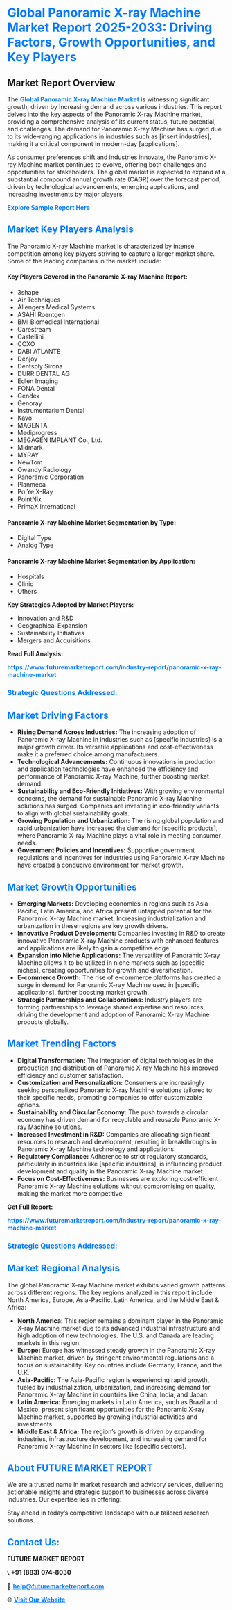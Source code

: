 <h1 style="color: #007BFF;">Global Panoramic X-ray Machine Market Report 2025-2033: Driving Factors, Growth Opportunities, and Key Players</h1>

<section id="overview">
<h2>Market Report Overview</h2>
<p>The <a href="https://www.futuremarketreport.com/industry-report/panoramic-x-ray-machine-market" style="color: #007BFF; text-decoration: none;"><strong>Global Panoramic X-ray Machine Market</strong></a> is witnessing significant growth, driven by increasing demand across various industries. This report delves into the key aspects of the Panoramic X-ray Machine market, providing a comprehensive analysis of its current status, future potential, and challenges. The demand for Panoramic X-ray Machine has surged due to its wide-ranging applications in industries such as [insert industries], making it a critical component in modern-day [applications].</p>
<p>As consumer preferences shift and industries innovate, the Panoramic X-ray Machine market continues to evolve, offering both challenges and opportunities for stakeholders. The global market is expected to expand at a substantial compound annual growth rate (CAGR) over the forecast period, driven by technological advancements, emerging applications, and increasing investments by major players.</p>
</section>

<section id="overview">
<p><a href="https://www.futuremarketreport.com/request-sample/reportId=101627" style="color: #007BFF; text-decoration: none;"><strong>Explore Sample Report Here</strong></a></p>
</section>

<section id="key-players">
<h2 style="color: #007BFF;">Market Key Players Analysis</h2>
<p>The Panoramic X-ray Machine market is characterized by intense competition among key players striving to capture a larger market share. Some of the leading companies in the market include:</p>
<h4>Key Players Covered in the Panoramic X-ray Machine Report:</h4>
<ul><li>3shape</li><li>Air Techniques</li><li>Allengers Medical Systems</li><li>ASAHI Roentgen</li><li>BMI Biomedical International</li><li>Carestream</li><li>Castellini</li><li>COXO</li><li>DABI ATLANTE</li><li>Denjoy</li><li>Dentsply Sirona</li><li>DURR DENTAL AG</li><li>Edlen Imaging</li><li>FONA Dental</li><li>Gendex</li><li>Genoray</li><li>Instrumentarium Dental</li><li>Kavo</li><li>MAGENTA</li><li>Mediprogress</li><li>MEGAGEN IMPLANT Co., Ltd.</li><li>Midmark</li><li>MYRAY</li><li>NewTom</li><li>Owandy Radiology</li><li>Panoramic Corporation</li><li>Planmeca</li><li>Po Ye X-Ray</li><li>PointNix</li><li>PrimaX International</li></ul>
<h4>Panoramic X-ray Machine Market Segmentation by Type:</h4>
<ul><li>Digital Type</li><li>Analog Type</li></ul>

<h4>Panoramic X-ray Machine Market Segmentation by Application:</h4>
<ul><li>Hospitals</li><li>Clinic</li><li>Others</li></ul>
<p><strong>Key Strategies Adopted by Market Players:</strong></p>
<ul>
<li>Innovation and R&D</li>
<li>Geographical Expansion</li>
<li>Sustainability Initiatives</li>
<li>Mergers and Acquisitions</li>
</ul>
</section>

<section>
<p><strong>Read Full Analysis: </strong></p><a href="https://www.futuremarketreport.com/industry-report/panoramic-x-ray-machine-market" style="color: #007BFF; text-decoration: none;"><strong>https://www.futuremarketreport.com/industry-report/panoramic-x-ray-machine-market</strong></a>
<h3 style="color: #007BFF;">Strategic Questions Addressed:</h3>
</section>

<section id="driving-factors">
<h2 style="color: #007BFF;">Market Driving Factors</h2>
<ul>
<li><strong>Rising Demand Across Industries:</strong> The increasing adoption of Panoramic X-ray Machine in industries such as [specific industries] is a major growth driver. Its versatile applications and cost-effectiveness make it a preferred choice among manufacturers.</li>
<li><strong>Technological Advancements:</strong> Continuous innovations in production and application technologies have enhanced the efficiency and performance of Panoramic X-ray Machine, further boosting market demand.</li>
<li><strong>Sustainability and Eco-Friendly Initiatives:</strong> With growing environmental concerns, the demand for sustainable Panoramic X-ray Machine solutions has surged. Companies are investing in eco-friendly variants to align with global sustainability goals.</li>
<li><strong>Growing Population and Urbanization:</strong> The rising global population and rapid urbanization have increased the demand for [specific products], where Panoramic X-ray Machine plays a vital role in meeting consumer needs.</li>
<li><strong>Government Policies and Incentives:</strong> Supportive government regulations and incentives for industries using Panoramic X-ray Machine have created a conducive environment for market growth.</li>
</ul>
</section>

<section id="growth-opportunities">
<h2 style="color: #007BFF;">Market Growth Opportunities</h2>
<ul>
<li><strong>Emerging Markets:</strong> Developing economies in regions such as Asia-Pacific, Latin America, and Africa present untapped potential for the Panoramic X-ray Machine market. Increasing industrialization and urbanization in these regions are key growth drivers.</li>
<li><strong>Innovative Product Development:</strong> Companies investing in R&D to create innovative Panoramic X-ray Machine products with enhanced features and applications are likely to gain a competitive edge.</li>
<li><strong>Expansion into Niche Applications:</strong> The versatility of Panoramic X-ray Machine allows it to be utilized in niche markets such as [specific niches], creating opportunities for growth and diversification.</li>
<li><strong>E-commerce Growth:</strong> The rise of e-commerce platforms has created a surge in demand for Panoramic X-ray Machine used in [specific applications], further boosting market growth.</li>
<li><strong>Strategic Partnerships and Collaborations:</strong> Industry players are forming partnerships to leverage shared expertise and resources, driving the development and adoption of Panoramic X-ray Machine products globally.</li>
</ul>
</section>

<section id="trending-factors">
<h2 style="color: #007BFF;">Market Trending Factors</h2>
<ul>
<li><strong>Digital Transformation:</strong> The integration of digital technologies in the production and distribution of Panoramic X-ray Machine has improved efficiency and customer satisfaction.</li>
<li><strong>Customization and Personalization:</strong> Consumers are increasingly seeking personalized Panoramic X-ray Machine solutions tailored to their specific needs, prompting companies to offer customizable options.</li>
<li><strong>Sustainability and Circular Economy:</strong> The push towards a circular economy has driven demand for recyclable and reusable Panoramic X-ray Machine solutions.</li>
<li><strong>Increased Investment in R&D:</strong> Companies are allocating significant resources to research and development, resulting in breakthroughs in Panoramic X-ray Machine technology and applications.</li>
<li><strong>Regulatory Compliance:</strong> Adherence to strict regulatory standards, particularly in industries like [specific industries], is influencing product development and quality in the Panoramic X-ray Machine market.</li>
<li><strong>Focus on Cost-Effectiveness:</strong> Businesses are exploring cost-efficient Panoramic X-ray Machine solutions without compromising on quality, making the market more competitive.</li>
</ul>
</section>

<section>
<p><strong>Get Full Report: </strong></p><a href="https://www.futuremarketreport.com/industry-report/panoramic-x-ray-machine-market" style="color: #007BFF; text-decoration: none;"><strong>https://www.futuremarketreport.com/industry-report/panoramic-x-ray-machine-market</strong></a>
<h3 style="color: #007BFF;">Strategic Questions Addressed:</h3>
</section>


<section id="regional-analysis">
<h2 style="color: #007BFF;">Market Regional Analysis</h2>
<p>The global Panoramic X-ray Machine market exhibits varied growth patterns across different regions. The key regions analyzed in this report include North America, Europe, Asia-Pacific, Latin America, and the Middle East & Africa:</p>
<ul>
<li><strong>North America:</strong> This region remains a dominant player in the Panoramic X-ray Machine market due to its advanced industrial infrastructure and high adoption of new technologies. The U.S. and Canada are leading markets in this region.</li>
<li><strong>Europe:</strong> Europe has witnessed steady growth in the Panoramic X-ray Machine market, driven by stringent environmental regulations and a focus on sustainability. Key countries include Germany, France, and the U.K.</li>
<li><strong>Asia-Pacific:</strong> The Asia-Pacific region is experiencing rapid growth, fueled by industrialization, urbanization, and increasing demand for Panoramic X-ray Machine in countries like China, India, and Japan.</li>
<li><strong>Latin America:</strong> Emerging markets in Latin America, such as Brazil and Mexico, present significant opportunities for the Panoramic X-ray Machine market, supported by growing industrial activities and investments.</li>
<li><strong>Middle East & Africa:</strong> The region’s growth is driven by expanding industries, infrastructure development, and increasing demand for Panoramic X-ray Machine in sectors like [specific sectors].</li>
</ul>
</section>

<footer>
<h2 style="color: #007BFF;">About FUTURE MARKET REPORT</h2>
<p>We are a trusted name in market research and advisory services, delivering actionable insights and strategic support to businesses across diverse industries. Our expertise lies in offering:</p>

<p>Stay ahead in today’s competitive landscape with our tailored research solutions.</p>

<h2 style="color: #007BFF;">Contact Us:</h2>
<p><strong>FUTURE MARKET REPORT</strong></p>
<p>📞 <strong>+91 (883) 074-8030</strong></p>
<p>📧 <strong><a href="mailto:help@futuremarketreport.com" style="color: #007BFF;">help@futuremarketreport.com</a></strong></p>
<p>🌐 <strong><a href="https://www.futuremarketreport.com/" style="color: #007BFF;">Visit Our Website</a></strong></p>
</footer>